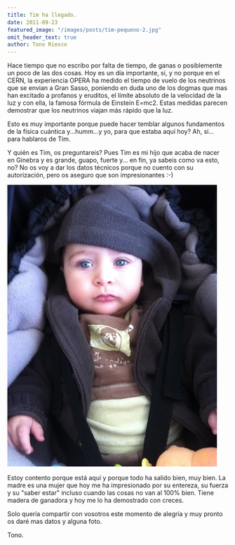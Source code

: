 ```yaml
---
title: Tim ha llegado.
date: 2011-09-23
featured_image: "/images/posts/tim-pequeno-2.jpg"
omit_header_text: true
author: Tono Riesco
---
```


Hace tiempo que no escribo por falta de tiempo, de ganas o posiblemente un poco de las dos cosas. Hoy es un día importante, si, y no porque en el CERN, la experiencia OPERA ha medido el tiempo de vuelo de los neutrinos que se envian a Gran Sasso, poniendo en duda uno de los dogmas que mas han excitado a profanos y eruditos, el límite absoluto de la velocidad de la luz y con ella, la famosa fórmula de Einstein E=mc2. Estas medidas parecen demostrar que los neutrinos viajan más rápido que la luz.

Esto es muy importante porque puede hacer temblar algunos fundamentos de la física cuántica y...humm...y yo, para que estaba aquí hoy? Ah, si... para hablaros de Tim.

Y quién es Tim, os preguntareis? Pues Tim es mi hijo que acaba de nacer en Ginebra y es grande, guapo, fuerte y... en fin, ya sabeis como va esto, no? No os voy a dar los datos técnicos porque no cuento con su autorización, pero os aseguro que son impresionantes :-)

![tim](/images/posts/tim-pequeno-2.jpg)

Estoy contento porque está aquí y porque todo ha salido bien, muy bien. La madre es una mujer que hoy me ha impresionado por su entereza, su fuerza y su "saber estar" incluso cuando las cosas no van al 100% bien. Tiene madera de ganadora y hoy me lo ha demostrado con creces.

Solo quería compartir con vosotros este momento de alegría y muy pronto os daré mas datos y alguna foto.

Tono.

 
